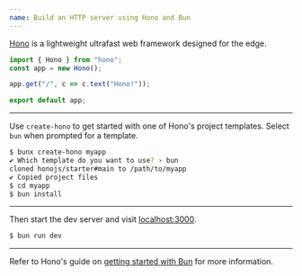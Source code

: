 ```yaml
---
name: Build an HTTP server using Hono and Bun
---
```


[Hono](https://github.com/honojs/hono) is a lightweight ultrafast web framework designed for the edge.

```ts
import { Hono } from "hono";
const app = new Hono();

app.get("/", c => c.text("Hono!"));

export default app;
```

---

Use `create-hono` to get started with one of Hono's project templates. Select `bun` when prompted for a template.

```bash
$ bunx create-hono myapp
✔ Which template do you want to use? › bun
cloned honojs/starter#main to /path/to/myapp
✔ Copied project files
$ cd myapp
$ bun install
```

---

Then start the dev server and visit [localhost:3000](http://localhost:3000).

```bash
$ bun run dev
```

---

Refer to Hono's guide on [getting started with Bun](https://hono.dev/getting-started/bun) for more information.
